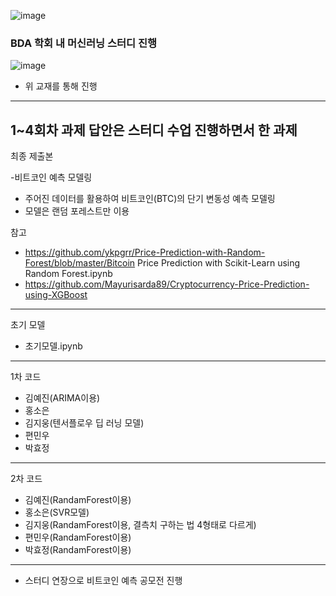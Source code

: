 ![image](https://github.com/kgw08003/BDA_ML_study/assets/109195054/48fe6115-2dd7-4c30-889a-42bf6800ef45)
### BDA 학회 내 머신러닝 스터디 진행

![image](https://github.com/kgw08003/BDA_ML_study/assets/109195054/efeeec19-dd15-475e-9c8e-0505488f44c9)

- 위 교재를 통해 진행
-----------
1~4회차 과제 답안은 스터디 수업 진행하면서 한 과제
--------
최종 제출본

-비트코인 예측 모델링
  - 주어진 데이터를 활용하여 비트코인(BTC)의 단기 변동성 예측 모델링
  - 모델은 랜덤 포레스트만 이용

참고
- https://github.com/ykpgrr/Price-Prediction-with-Random-Forest/blob/master/Bitcoin Price Prediction with Scikit-Learn using Random Forest.ipynb
- https://github.com/Mayurisarda89/Cryptocurrency-Price-Prediction-using-XGBoost

-----------------
초기 모델
- 초기모델.ipynb
--------------
1차 코드
- 김예진(ARIMA이용)
- 홍소은
- 김지웅(텐서플로우 딥 러닝 모델)
- 편민우
- 박효정
-----------------
2차 코드
- 김예진(RandamForest이용)
- 홍소은(SVR모델)
- 김지웅(RandamForest이용, 결측치 구하는 법 4형태로 다르게)
- 편민우(RandamForest이용)
- 박효정(RandamForest이용)
----------------
- 스터디 연장으로 비트코인 예측 공모전 진행
